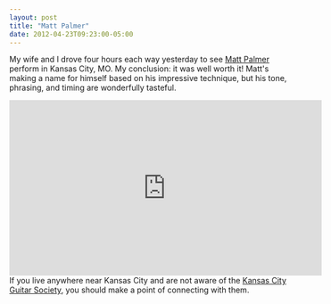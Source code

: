```yaml
---
layout: post
title: "Matt Palmer"
date: 2012-04-23T09:23:00-05:00
---
```

My wife and I drove four hours each way yesterday to see <a href="http://www.mattpalmerguitar.com/">Matt Palmer</a> perform in Kansas City, MO. My conclusion: it was well worth it! Matt's making a name for himself based on his impressive technique, but his tone, phrasing, and timing are wonderfully tasteful.
<iframe width="560" height="315" src="http://www.youtube.com/embed/M7v7zPYh37k" frameborder="0" allowfullscreen></iframe>
If you live anywhere near Kansas City and are not aware of the <a href="http://www.kansascityguitarsociety.org/">Kansas City Guitar Society</a>, you should make a point of connecting with them.
